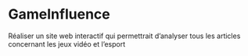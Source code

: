 # GameInfluence
Réaliser un site web interactif qui permettrait d’analyser tous les articles concernant les jeux vidéo et l’esport
